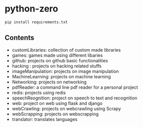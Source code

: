 # python-zero

```python
pip install requirements.txt
```

## Contents

- customLibraries: collection of custom made libraries
- games: games made using different libaries
- github: projects on github basic functionalities
- hacking : projects on hacking related stuffs
- imageManipulation: projects on image manipulation
- MachineLearning: projects on machine learning
- Networking: projects on networking
- pdfReader: a command line pdf reader for a personal project
- redis: projects using redis
- speechReognition: project on speech to text and recognition
- web: project on web using flask and django
- webCrawling: projects on webcrawling using Scrapy
- webScrapping: projects on webscrapping
- translator: translates languages
